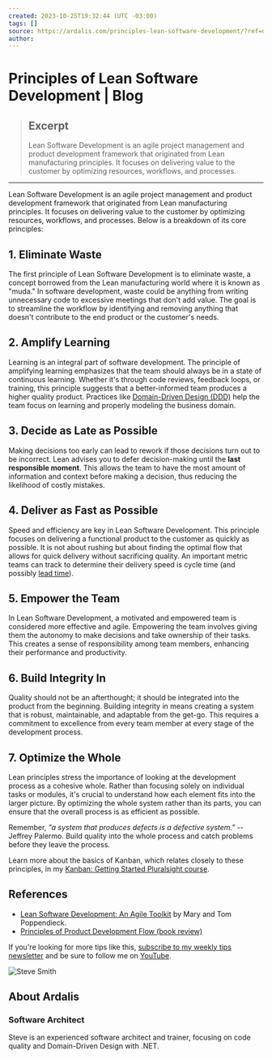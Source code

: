 ```yaml
---
created: 2023-10-25T19:32:44 (UTC -03:00)
tags: []
source: https://ardalis.com/principles-lean-software-development/?ref=dailydev
author: 
---
```


# Principles of Lean Software Development | Blog

> ## Excerpt
> Lean Software Development is an agile project management and product development framework that originated from Lean manufacturing principles. It focuses on delivering value to the customer by optimizing resources, workflows, and processes.

---
Lean Software Development is an agile project management and product development framework that originated from Lean manufacturing principles. It focuses on delivering value to the customer by optimizing resources, workflows, and processes. Below is a breakdown of its core principles:

## 1\. Eliminate Waste

The first principle of Lean Software Development is to eliminate waste, a concept borrowed from the Lean manufacturing world where it is known as "muda." In software development, waste could be anything from writing unnecessary code to excessive meetings that don't add value. The goal is to streamline the workflow by identifying and removing anything that doesn't contribute to the end product or the customer's needs.

## 2\. Amplify Learning

Learning is an integral part of software development. The principle of amplifying learning emphasizes that the team should always be in a state of continuous learning. Whether it's through code reviews, feedback loops, or training, this principle suggests that a better-informed team produces a higher quality product. Practices like [Domain-Driven Design (DDD)](https://deviq.com/domain-driven-design/ddd-overview) help the team focus on learning and properly modeling the business domain.

## 3\. Decide as Late as Possible

Making decisions too early can lead to rework if those decisions turn out to be incorrect. Lean advises you to defer decision-making until the **last responsible moment**. This allows the team to have the most amount of information and context before making a decision, thus reducing the likelihood of costly mistakes.

## 4\. Deliver as Fast as Possible

Speed and efficiency are key in Lean Software Development. This principle focuses on delivering a functional product to the customer as quickly as possible. It is not about rushing but about finding the optimal flow that allows for quick delivery without sacrificing quality. An important metric teams can track to determine their delivery speed is cycle time (and possibly [lead time](https://www.wrike.com/blog/cycle-time-vs-lead-time/)).

## 5\. Empower the Team

In Lean Software Development, a motivated and empowered team is considered more effective and agile. Empowering the team involves giving them the autonomy to make decisions and take ownership of their tasks. This creates a sense of responsibility among team members, enhancing their performance and productivity.

## 6\. Build Integrity In

Quality should not be an afterthought; it should be integrated into the product from the beginning. Building integrity in means creating a system that is robust, maintainable, and adaptable from the get-go. This requires a commitment to excellence from every team member at every stage of the development process.

## 7\. Optimize the Whole

Lean principles stress the importance of looking at the development process as a cohesive whole. Rather than focusing solely on individual tasks or modules, it's crucial to understand how each element fits into the larger picture. By optimizing the whole system rather than its parts, you can ensure that the overall process is as efficient as possible.

Remember, _"a system that produces defects is a defective system."_ -- Jeffrey Palermo. Build quality into the whole process and catch problems before they leave the process.

Learn more about the basics of Kanban, which relates closely to these principles, in my [Kanban: Getting Started Pluralsight course](https://www.pluralsight.com/courses/kanban-getting-started).

## References

-   [Lean Software Development: An Agile Toolkit](https://amzn.to/46VnZ9s) by Mary and Tom Poppendieck.
-   [Principles of Product Development Flow (book review)](https://ardalis.com/principles-of-product-development-flow-book-review/)

If you're looking for more tips like this, [subscribe to my weekly tips newsletter](https://ardalis.com/tips) and be sure to follow me on [YouTube](https://www.youtube.com/ardalis?sub_confirmation=1).

![Steve Smith](https://ardalis.com/static/steve-smith-ardalis-200x200-e9fab63b806b33a2ee3ded4a954bbdfa.jpg)

## About Ardalis

### Software Architect

Steve is an experienced software architect and trainer, focusing on code quality and Domain-Driven Design with .NET.
